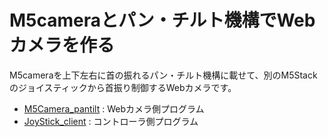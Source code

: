 # M5cameraとパン・チルト機構でWebカメラを作る

M5cameraを上下左右に首の振れるパン・チルト機構に載せて、別のM5Stackのジョイスティックから首振り制御するWebカメラです。

* [M5Camera_pantilt](https://github.com/AmbientDataInc/M5camera_pantilt/tree/master/M5Camera_pantilt) : Webカメラ側プログラム
* [JoyStick_client](https://github.com/AmbientDataInc/M5camera_pantilt/tree/master/JoyStick_client) : コントローラ側プログラム
